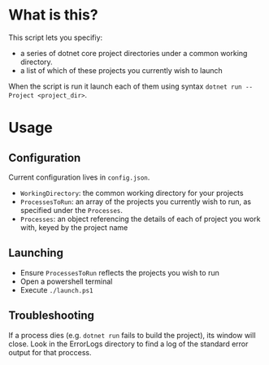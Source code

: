 # What is this?
This script lets you specifiy:
 - a series of dotnet core project directories under a common working directory.
 - a list of which of these projects you currently wish to launch

When the script is run it launch each of them using syntax `dotnet run --Project <project_dir>`.

# Usage
## Configuration
Current configuration lives in `config.json`.
- `WorkingDirectory`: the common working directory for your projects
- `ProcessesToRun`: an array of the projects you currently wish to run, as specified under the `Processes`.
- `Processes`: an object referencing the details of each of project you work with, keyed by the project name

## Launching
- Ensure `ProcessesToRun` reflects the projects you wish to run
- Open a powershell terminal
- Execute `./launch.ps1`

## Troubleshooting
If a process dies (e.g. `dotnet run` fails to build the project), its window will close. Look in the ErrorLogs directory to find a log of the standard error output for that proccess.
